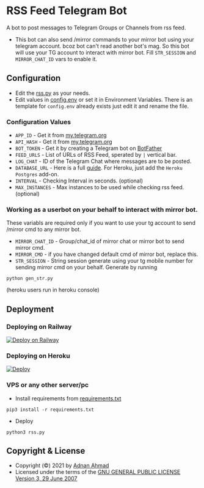 # RSS Feed Telegram Bot
A bot to post messages to Telegram Groups or Channels from rss feed.
- This bot can also send /mirror commands to your mirror bot using your telegram account.
bcoz bot can't read another bot's mag. So this bot will use your TG account to interact with mirror bot.
Fill `STR_SESSION` and `MIRROR_CHAT_ID` vars to enable it.

## Configuration
- Edit the [rss.py](./rss.py) as your needs.
- Edit values in [config.env](./config.env.template) or set it in Environment Variables. There is an template for `config.env` already exists just edit it and rename the file.

### Configuration Values
- `APP_ID` - Get it from [my.telegram.org](https://my.telegram.org/apps)
- `API_HASH` - Get it from [my.telegram.org](https://my.telegram.org/apps)
- `BOT_TOKEN` - Get it by creating a Telegram bot on [BotFather](https://t.me/BotFather)
- `FEED_URLS` - List of URLs of RSS Feed, sperated by `|` vertical bar.
- `LOG_CHAT` - ID of the Telegram Chat where messages are to be posted.
- `DATABASE_URL` - Here is a full [guide](https://github.com/SpEcHiDe/NoPMsBot/wiki/How-to-Install-Database-%3F). For Heroku, just add the `Heroku Postgres` add-on.
- `INTERVAL` - Checking Interval in seconds. (optional)
- `MAX_INSTANCES` - Max instances to be used while checking rss feed. (optional)
### Working as a userbot on your behalf to interact with mirror bot.

These variabls are required only if you want to use your tg account to send /mirror cmd to any mirror bot.
- `MIRROR_CHAT_ID` - Group/chat_id of mirror chat or mirror bot to send mirror cmd.
- `MIRROR_CMD` - if you have changed default cmd of mirror bot, replace this.
- `STR_SESSION` - String session generate using your tg mobile number for sending mirror cmd on your behalf. Generate by running
```
python gen_str.py 
```
(heroku users run in heroku console)

## Deployment

### Deploying on Railway
[![Deploy on Railway](https://railway.app/button.svg)](https://railway.app/new/template?template=https%3A%2F%2Fgithub.com%2Fcandrania%2Fmy-rss-feed&plugins=postgresql&envs=API_ID%2CAPI_HASH%2CFEED_URLS%2CBOT_TOKEN%2CLOG_CHANNEL%2CINTERVAL%2CMAX_INSTANCES%2CMIRROR_CHAT_ID%2CMIRROR_CMD%2CSTR_SESSION&optionalEnvs=MIRROR_CHAT_ID%2CMIRROR_CMD%2CSTR_SESSION&API_IDDesc=Get+it+from+my.telegram.org&API_HASHDesc=Get+it+from+my.telegram.org&FEED_URLSDesc=RSS+Feed+URL+of+the+site.+Split+by+%7C+if+there+are+more+than+one.&BOT_TOKENDesc=Get+it+by+creating+a+bot+on+https%3A%2F%2Ft.me%2Fbotfather&LOG_CHANNELDesc=Create+a+channel+%2C+send+a+message+and+forward+that+message+to+%40username_to_id_bot+%2C+you+will+get+channel+id.&INTERVALDesc=Times+between+checks.&MAX_INSTANCESDesc=1+is+more+than+enough.&MIRROR_CHAT_IDDesc=Only+useful+if+u+filled+string+session+variable.+This+will+send+mirror+commands+on+your+behalf+to+the+mentioned+chat+id.&MIRROR_CMDDesc=Only+useful+if+u+filled+string+session+variable.Mirror+command+of+your+bot.&STR_SESSIONDesc=Fill+this+if+you+wanna+setup+autoleech+or+automirror+system.&INTERVALDefault=30&MAX_INSTANCESDefault=1)

### Deploying on Heroku
[![Deploy](https://www.herokucdn.com/deploy/button.svg)](https://dashboard.heroku.com/new?template=https://github.com/candrania/my-rss-feed)

### VPS or any other server/pc

- Install requirements from [requirements.txt](./requirements.txt)
```
pip3 install -r requirements.txt
```
- Deploy
```
python3 rss.py
```

## Copyright & License
- Copyright (©) 2021 by [Adnan Ahmad](https://github.com/viperadnan-git)
- Licensed under the terms of the [GNU GENERAL PUBLIC LICENSE Version 3, 29 June 2007](./LICENSE)
